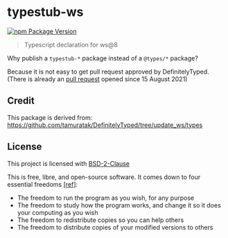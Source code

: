 # typestub-ws

[![npm Package Version](https://img.shields.io/npm/v/typestub-ws.svg?maxAge=3600)](https://www.npmjs.com/package/typestub-ws)

> Typescript declaration for ws@8

Why publish a `typestub-*` package instead of a `@types/*` package?

Because it is not easy to get pull request approved by DefinitelyTyped. (There is already an [pull request](https://github.com/DefinitelyTyped/DefinitelyTyped/pull/55151) opened since 15 August 2021)


## Credit

This package is derived from: https://github.com/tamuratak/DefinitelyTyped/tree/update_ws/types

## License

This project is licensed with [BSD-2-Clause](./LICENSE)

This is free, libre, and open-source software. It comes down to four essential freedoms [[ref]](https://seirdy.one/2021/01/27/whatsapp-and-the-domestication-of-users.html#fnref:2):

- The freedom to run the program as you wish, for any purpose
- The freedom to study how the program works, and change it so it does your computing as you wish
- The freedom to redistribute copies so you can help others
- The freedom to distribute copies of your modified versions to others
